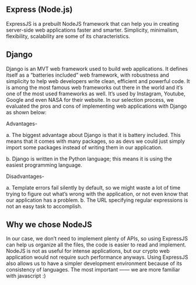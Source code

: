 ## Express (Node.js)
ExpressJS is a prebuilt NodeJS framework that can help you in creating server-side web applications faster and smarter. Simplicity, minimalism, flexibility, scalability are some of its characteristics. 


## Django

Django is an MVT web framework used to build web applications. It defines itself as a “batteries included” web framework, with robustness and simplicity to help web developers write clean, efficient and powerful code. It is among the most famous web frameworks out there in the world and it’s one of the most used frameworks as well. It’s used by Instagram, Youtube, Google and even NASA for their website. In our selection process, we evaluated the pros and cons of implementing web applications with Django as shown below:

Advantages- 

a. The biggest advantage about Django is that it is battery included. This means that it comes with many packages, so as devs we could just simply import some packages instead of writing them in our application.	

b. Django is written in the Python language; this means it is using the easiest programming language. 

Disadvantages-

a. Template errors fail silently by default, so we might waste a lot of time trying to figure out what’s wrong with the application, or not even know that our application has a problem.
b. The URL specifying regular expressions is not an easy task to accomplish.

## Why we chose NodeJS

In our case, we don’t need to implement plenty of APIs, so using ExpressJS can help us organize all the files, the code is easier to read and implement. NodeJS is not as useful for intense applications, but our crypto web application would not require such performance anyways. Using ExpressJS also allows us to have a simpler development environment because of its consistency of languages. The most important —— we are more familiar with javascript :)	
